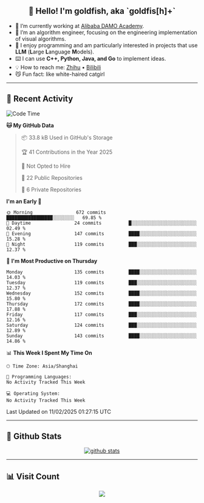 
<h2 align="center">👋 Hello! I'm goldfish, aka `goldfis[h]+`</h2>

- 📍 I’m currently working at [Alibaba DAMO Academy](https://damo.alibaba.com/).  
- 🌱 I’m an algorithm engineer, focusing on the engineering implementation of visual algorithms.  
- 💬 I enjoy programming and am particularly interested in projects that use **LLM** (**L**arge **L**anguage **M**odels).   
- ⌨️ I can use **C++, Python, Java, and Go** to implement ideas.  
- 💡 How to reach me: [Zhihu](https://www.zhihu.com/people/goldfishh) • [Bilibili](https://space.bilibili.com/11349246)  
- 😼 Fun fact: like white-haired catgirl  

-------

## 🔧 Recent Activity

<!--START_SECTION:waka-->
![Code Time](http://img.shields.io/badge/Code%20Time-94%20hrs%2013%20mins-blue)

**🐱 My GitHub Data** 

> 📦 33.8 kB Used in GitHub's Storage 
 > 
> 🏆 41 Contributions in the Year 2025
 > 
> 🚫 Not Opted to Hire
 > 
> 📜 22 Public Repositories 
 > 
> 🔑 6 Private Repositories 
 > 
**I'm an Early 🐤** 

```text
🌞 Morning                672 commits         █████████████████░░░░░░░░   69.85 % 
🌆 Daytime                24 commits          █░░░░░░░░░░░░░░░░░░░░░░░░   02.49 % 
🌃 Evening                147 commits         ████░░░░░░░░░░░░░░░░░░░░░   15.28 % 
🌙 Night                  119 commits         ███░░░░░░░░░░░░░░░░░░░░░░   12.37 % 
```
📅 **I'm Most Productive on Thursday** 

```text
Monday                   135 commits         ████░░░░░░░░░░░░░░░░░░░░░   14.03 % 
Tuesday                  119 commits         ███░░░░░░░░░░░░░░░░░░░░░░   12.37 % 
Wednesday                152 commits         ████░░░░░░░░░░░░░░░░░░░░░   15.80 % 
Thursday                 172 commits         ████░░░░░░░░░░░░░░░░░░░░░   17.88 % 
Friday                   117 commits         ███░░░░░░░░░░░░░░░░░░░░░░   12.16 % 
Saturday                 124 commits         ███░░░░░░░░░░░░░░░░░░░░░░   12.89 % 
Sunday                   143 commits         ████░░░░░░░░░░░░░░░░░░░░░   14.86 % 
```


📊 **This Week I Spent My Time On** 

```text
🕑︎ Time Zone: Asia/Shanghai

💬 Programming Languages: 
No Activity Tracked This Week

💻 Operating System: 
No Activity Tracked This Week
```


 Last Updated on 11/02/2025 01:27:15 UTC
<!--END_SECTION:waka-->

-------

## 📆 Github Stats

<p align="center">
    <a href="https://github.com/anuraghazra/github-readme-stats">
      <img src="https://github-readme-stats.vercel.app/api?username=goldfishh&show_icons=true&theme=dracula" alt="github stats" />
    </a>
</p>

-------

## 📊 Visit Count

<p align="center">
  <a href="https://count.getloli.com/"><img src="https://count.getloli.com/get/@:goldfishh?theme=rule34"></a>
</p>
